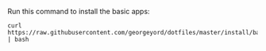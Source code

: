 
Run this command to install the basic apps:

```
curl https://raw.githubusercontent.com/georgeyord/dotfiles/master/install/basic.sh | bash
```
